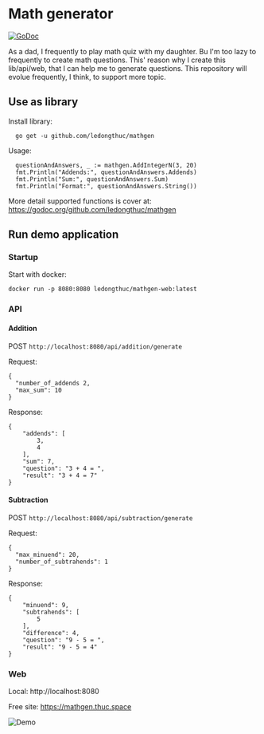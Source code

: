 # Math generator

[![GoDoc](https://godoc.org/github.com/ledongthuc/mathgen?status.svg)](https://godoc.org/github.com/ledongthuc/mathgen)

As a dad, I frequently to play math quiz with my daughter.
Bu I'm too lazy to frequently to create math questions. This' reason why I create this lib/api/web, that I can help me to generate questions.
This repository will evolue frequently, I think, to support more topic.

## Use as library

Install library:

```
  go get -u github.com/ledongthuc/mathgen
```

Usage:

```
  questionAndAnswers, _ := mathgen.AddIntegerN(3, 20)
  fmt.Println("Addends:", questionAndAnswers.Addends)
  fmt.Println("Sum:", questionAndAnswers.Sum)
  fmt.Println("Format:", questionAndAnswers.String())
```

More detail supported functions is cover at: https://godoc.org/github.com/ledongthuc/mathgen

## Run demo application

### Startup

Start with docker:

```
docker run -p 8080:8080 ledongthuc/mathgen-web:latest
```

### API

#### Addition

POST `http://localhost:8080/api/addition/generate`

Request:
```
{
  "number_of_addends 2,
  "max_sum": 10
}
```

Response:
```
{
    "addends": [
        3,
        4
    ],
    "sum": 7,
    "question": "3 + 4 = ",
    "result": "3 + 4 = 7"
}
```

#### Subtraction

POST `http://localhost:8080/api/subtraction/generate`

Request:
```
{
  "max_minuend": 20,
  "number_of_subtrahends": 1
}
```

Response:
```
{
    "minuend": 9,
    "subtrahends": [
        5
    ],
    "difference": 4,
    "question": "9 - 5 = ",
    "result": "9 - 5 = 4"
}
```

### Web

Local: http://localhost:8080

Free site: https://mathgen.thuc.space

![Demo](https://user-images.githubusercontent.com/1828895/71580301-55574b00-2b00-11ea-9b2f-ace31dc5cbb7.gif)

